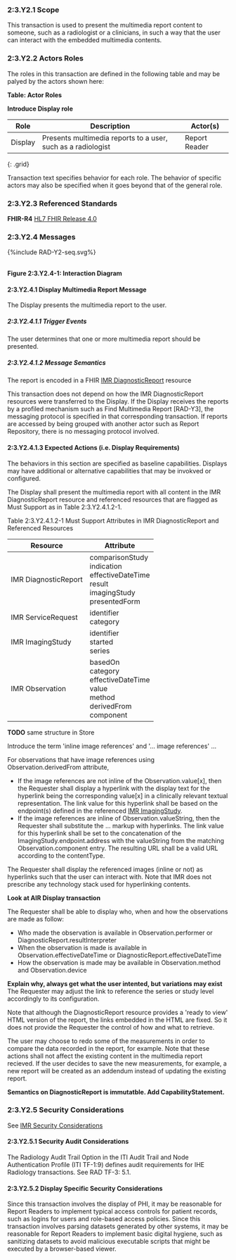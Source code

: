 ### 2:3.Y2.1 Scope

This transaction is used to present the multimedia report content to someone, such as a radiologist or a clinicians, in such a way that the user can interact with the embedded multimedia contents.

### 2:3.Y2.2 Actors Roles

The roles in this transaction are defined in the following table and may be palyed by the actors shown here:

**Table: Actor Roles**

**Introduce Display role**

| Role      | Description                                   | Actor(s)          |
|-----------|-----------------------------------------------|-------------------|
| Display | Presents multimedia reports to a user, such as a radiologist    | Report Reader |
{: .grid}

Transaction text specifies behavior for each role. The behavior of specific actors may also be specified when it goes beyond that of the general role.

### 2:3.Y2.3 Referenced Standards

**FHIR-R4** [HL7 FHIR Release 4.0](http://www.hl7.org/FHIR/R4)

### 2:3.Y2.4 Messages

<div>
{%include RAD-Y2-seq.svg%}
</div>
<br clear="all">

**Figure 2:3.Y2.4-1: Interaction Diagram**

#### 2:3.Y2.4.1 Display Multimedia Report Message
The Display presents the multimedia report to the user.

##### 2:3.Y2.4.1.1 Trigger Events

The user determines that one or more multimedia report should be presented.

##### 2:3.Y2.4.1.2 Message Semantics

The report is encoded in a FHIR [IMR DiagnosticReport](StructureDefinition-imr-diagnosticreport.html) resource

This transaction does not depend on how the IMR DiagnosticReport resources were transferred to the Display. If the Display receives the reports by a profiled mechanism such as Find Multimedia Report [RAD-Y3], the messaging protocol is specified in that corresponding transaction. If reports are accessed by being grouped with another actor such as Report Repository, there is no messaging protocol involved.

#### 2:3.Y2.4.1.3 Expected Actions (i.e. Display Requirements)

The behaviors in this section are specified as baseline capabilities. Displays may have additional or alternative capabilities that may be invokved or configured.

The Display shall present the multimedia report with all content in the IMR DiagnosticReport resource and referenced resources that are flagged as Must Support as in Table 2:3.Y2.4.1.2-1.

Table 2:3.Y2.4.1.2-1 Must Support Attributes in IMR DiagnosticReport and Referenced Resources

| Resource | Attribute |
|----------|-----------|
|IMR DiagnosticReport | comparisonStudy <br> indication <br> effectiveDateTime <br> result <br> imagingStudy <br> presentedForm |
|IMR ServiceRequest | identifier <br> category |
|IMR ImagingStudy | identifier <br> started <br> series |
|IMR Observation | basedOn <br> category <br> effectiveDateTime <br> value <br> method <br> derivedFrom <br> component |

**TODO** same structure in Store

Introduce the term 'inline image references' and '... image references' ...

For observations that have image references using Observation.derivedFrom attribute,
- If the image references are not inline of the Observation.value[x], then the Requester shall display a hyperlink with the display text for the hyperlink being the corresponding value[x] in a clinically relevant textual representation. The link value for this hyperlink shall be based on the endpoint(s) defined in the referenced [IMR ImagingStudy](StructureDefinition-imr-imagingstudy.html).
- If the image references are inline of Observation.valueString, then the Requester shall substitute the <IMRRef>...</IMRRef> markup with hyperlinks. The link value for this hyperlink shall be set to the concatenation of the ImagingStudy.endpoint.address with the valueString from the matching Observation.component entry. The resulting URL shall be a valid URL according to the contentType.

The Requester shall display the referenced images (inline or not) as hyperlinks such that the user can interact with. Note that IMR does not prescribe any technology stack used for hyperlinking contents.

**Look at AIR Display transaction**

The Requester shall be able to display who, when and how the observations are made as follow:
- Who made the observation is available in Observation.performer or DiagnosticReport.resultInterpreter
- When the observation is made is available in Observation.effectiveDateTime or DiagnosticReport.effectiveDateTime
- How the observation is made may be available in Observation.method and Observation.device

**Explain why, always get what the user intented, but variations may exist**
The Requester may adjust the link to reference the series or study level accordingly to its configuration.

Note that although the DiagnosticReport resource provides a 'ready to view' HTML version of the report, the links embedded in the HTML are fixed. So it does not provide the Requester the control of how and what to retrieve.

The user may choose to redo some of the measurements in order to compare the data recorded in the report, for example. Note that these actions shall not affect the existing content in the multimedia report recieved. If the user decides to save the new measurements, for example, a new report will be created as an addendum instead of updating the existing report.

**Semantics on DiagnosticReport is immutatble. Add CapabilityStatement.**

### 2:3.Y2.5 Security Considerations

See [IMR Security Considerations](volume-1.html#security-considerations)

#### 2:3.Y2.5.1 Security Audit Considerations

The Radiology Audit Trail Option in the ITI Audit Trail and Node Authentication Profile (ITI TF-1:9) defines audit requirements for IHE Radiology transactions. See RAD TF-3: 5.1.

#### 2:3.Y2.5.2 Display Specific Security Considerations

Since this transaction involves the display of PHI, it may be reasonable for Report Readers to implement typical access controls for patient records, such as logins for users and role-based access policies. Since this transaction involves parsing datasets generated by other systems, it may be reasonable for Report Readers to implement basic digital hygiene, such as sanitizing datasets to avoid malicious executable scripts that might be executed by a browser-based viewer.